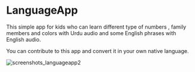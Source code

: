 # LanguageApp
This simple app for kids who can learn different type of numbers , family members and colors with Urdu audio and some English phrases with English audio.

You can contribute to this app and convert it in your own native language.


![screenshots_languageapp2](https://user-images.githubusercontent.com/26870242/27829290-c79794ac-6075-11e7-85b1-5a92c9b4c73a.png)
